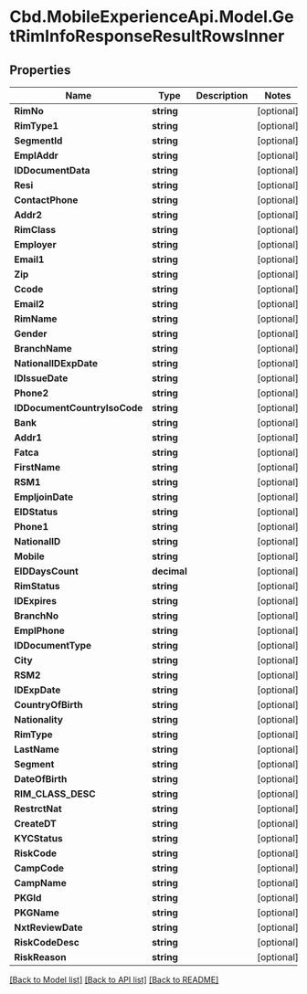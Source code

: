 # Cbd.MobileExperienceApi.Model.GetRimInfoResponseResultRowsInner

## Properties

Name | Type | Description | Notes
------------ | ------------- | ------------- | -------------
**RimNo** | **string** |  | [optional] 
**RimType1** | **string** |  | [optional] 
**SegmentId** | **string** |  | [optional] 
**EmplAddr** | **string** |  | [optional] 
**IDDocumentData** | **string** |  | [optional] 
**Resi** | **string** |  | [optional] 
**ContactPhone** | **string** |  | [optional] 
**Addr2** | **string** |  | [optional] 
**RimClass** | **string** |  | [optional] 
**Employer** | **string** |  | [optional] 
**Email1** | **string** |  | [optional] 
**Zip** | **string** |  | [optional] 
**Ccode** | **string** |  | [optional] 
**Email2** | **string** |  | [optional] 
**RimName** | **string** |  | [optional] 
**Gender** | **string** |  | [optional] 
**BranchName** | **string** |  | [optional] 
**NationalIDExpDate** | **string** |  | [optional] 
**IDIssueDate** | **string** |  | [optional] 
**Phone2** | **string** |  | [optional] 
**IDDocumentCountryIsoCode** | **string** |  | [optional] 
**Bank** | **string** |  | [optional] 
**Addr1** | **string** |  | [optional] 
**Fatca** | **string** |  | [optional] 
**FirstName** | **string** |  | [optional] 
**RSM1** | **string** |  | [optional] 
**EmpljoinDate** | **string** |  | [optional] 
**EIDStatus** | **string** |  | [optional] 
**Phone1** | **string** |  | [optional] 
**NationalID** | **string** |  | [optional] 
**Mobile** | **string** |  | [optional] 
**EIDDaysCount** | **decimal** |  | [optional] 
**RimStatus** | **string** |  | [optional] 
**IDExpires** | **string** |  | [optional] 
**BranchNo** | **string** |  | [optional] 
**EmplPhone** | **string** |  | [optional] 
**IDDocumentType** | **string** |  | [optional] 
**City** | **string** |  | [optional] 
**RSM2** | **string** |  | [optional] 
**IDExpDate** | **string** |  | [optional] 
**CountryOfBirth** | **string** |  | [optional] 
**Nationality** | **string** |  | [optional] 
**RimType** | **string** |  | [optional] 
**LastName** | **string** |  | [optional] 
**Segment** | **string** |  | [optional] 
**DateOfBirth** | **string** |  | [optional] 
**RIM_CLASS_DESC** | **string** |  | [optional] 
**RestrctNat** | **string** |  | [optional] 
**CreateDT** | **string** |  | [optional] 
**KYCStatus** | **string** |  | [optional] 
**RiskCode** | **string** |  | [optional] 
**CampCode** | **string** |  | [optional] 
**CampName** | **string** |  | [optional] 
**PKGId** | **string** |  | [optional] 
**PKGName** | **string** |  | [optional] 
**NxtReviewDate** | **string** |  | [optional] 
**RiskCodeDesc** | **string** |  | [optional] 
**RiskReason** | **string** |  | [optional] 

[[Back to Model list]](../README.md#documentation-for-models) [[Back to API list]](../README.md#documentation-for-api-endpoints) [[Back to README]](../README.md)

